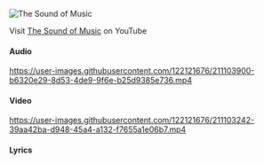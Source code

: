 ![The Sound of Music](visual/Screenshot%202023-01-07%20at%2004.55.12.png)

Visit [The Sound of Music](https://www.youtube.com/watch?v=drnBMAEA3AM) on YouTube
#### Audio
https://user-images.githubusercontent.com/122121676/211103900-b6320e29-8d53-4de9-9f6e-b25d9385e736.mp4
#### Video
https://user-images.githubusercontent.com/122121676/211103242-39aa42ba-d948-45a4-a132-f7655a1e06b7.mp4
#### Lyrics
```

```
